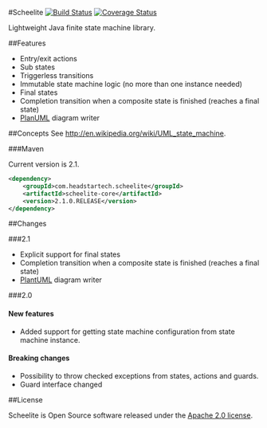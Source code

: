#Scheelite
[![Build Status](https://travis-ci.org/headstar/scheelite-library.svg?branch=master)](https://travis-ci.org/headstar/scheelite-library) [![Coverage Status](https://img.shields.io/coveralls/headstar/scheelite-library.svg)](https://coveralls.io/r/headstar/scheelite-library?branch=master)

Lightweight Java finite state machine library.

##Features

* Entry/exit actions
* Sub states
* Triggerless transitions
* Immutable state machine logic (no more than one instance needed) 
* Final states
* Completion transition when a composite state is finished (reaches a final state)
* [PlanUML](http://plantuml.com/state.html) diagram writer

##Concepts
See  http://en.wikipedia.org/wiki/UML_state_machine.

###Maven

Current version is 2.1.

```xml
<dependency>
    <groupId>com.headstartech.scheelite</groupId>
    <artifactId>scheelite-core</artifactId>
    <version>2.1.0.RELEASE</version>
</dependency>
```

##Changes

###2.1
* Explicit support for final states
* Completion transition when a composite state is finished (reaches a final state)
* [PlantUML](http://plantuml.com/state.html) diagram writer

###2.0

#### New features
* Added support for getting state machine configuration from state machine instance.

#### Breaking changes
* Possibility to throw checked exceptions from states, actions and guards.
* Guard interface changed

##License

Scheelite is Open Source software released under the [Apache 2.0 license](http://www.apache.org/licenses/LICENSE-2.0.html).
